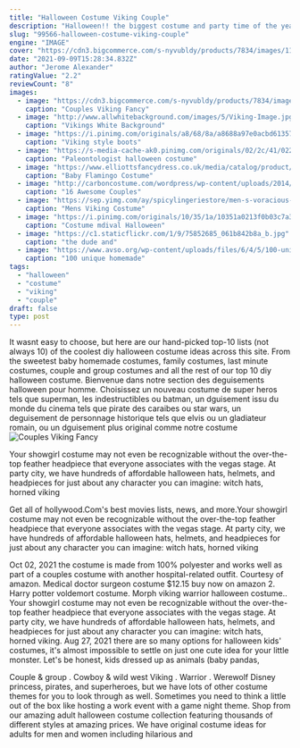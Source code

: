 ```yaml
---
title: "Halloween Costume Viking Couple"
description: "Halloween!! the biggest costume and party time of the year! the imagination can run wild. Whether you would like something scary, ghoulish or horror movie related then this is definitely a range for you! but remember halloween"
slug: "99566-halloween-costume-viking-couple"
engine: "IMAGE"
cover: "https://cdn3.bigcommerce.com/s-nyvubldy/products/7834/images/11746/AC882-883-Couples-Ladies-and-Mens-Viking-Fancy-Dress-Costumes-Outfits__75064.1463741044.1280.1280.jpg?c=2"
date: "2021-09-09T15:28:34.832Z"
author: "Jerome Alexander"
ratingValue: "2.2"
reviewCount: "8"
images:
  - image: "https://cdn3.bigcommerce.com/s-nyvubldy/products/7834/images/11746/AC882-883-Couples-Ladies-and-Mens-Viking-Fancy-Dress-Costumes-Outfits__75064.1463741044.1280.1280.jpg?c=2"
    caption: "Couples Viking Fancy"
  - image: "http://www.allwhitebackground.com/images/5/Viking-Image.jpg"
    caption: "Vikings White Background"
  - image: "https://i.pinimg.com/originals/a8/68/8a/a8688a97e0acbd6135708061a64dd1ea.png"
    caption: "Viking style boots"
  - image: "https://s-media-cache-ak0.pinimg.com/originals/02/2c/41/022c413fd792a16eaa904991feb80bbd.jpg"
    caption: "Paleontologist halloween costume"
  - image: "https://www.elliottsfancydress.co.uk/media/catalog/product/cache/1/image/650x/040ec09b1e35df139433887a97daa66f/8/7/87833-87834-baby-flamingo.jpg"
    caption: "Baby Flamingo Costume"
  - image: "http://carboncostume.com/wordpress/wp-content/uploads/2014/09/vikings.jpg"
    caption: "16 Awesome Couples"
  - image: "https://sep.yimg.com/ay/spicylingeriestore/men-s-voracious-viking-costume-8.png"
    caption: "Mens Viking Costume"
  - image: "https://i.pinimg.com/originals/10/35/1a/10351a0213f0b03c7a3657e6f95f6c6c.jpg"
    caption: "Costume mdival Halloween"
  - image: "https://c1.staticflickr.com/1/9/75852685_061b842b8a_b.jpg"
    caption: "the dude and"
  - image: "https://www.avso.org/wp-content/uploads/files/6/4/5/100-unique-homemade-costumes-great-diy-clothes-12-645.jpg"
    caption: "100 unique homemade"
tags:
  - "halloween"
  - "costume"
  - "viking"
  - "couple"
draft: false
type: post
---
```


It wasnt easy to choose, but here are our hand-picked top-10 lists (not always 10) of the coolest diy halloween costume ideas across this site. From the sweetest baby homemade costumes, family costumes, last minute costumes, couple and group costumes and all the rest of our top 10 diy halloween costume. Bienvenue dans notre section des deguisements halloween pour homme. Choisissez un nouveau costume de super heros tels que superman, les indestructibles ou batman, un dguisement issu du monde du cinema tels que pirate des caraibes ou star wars, un deguisement de personnage historique tels que elvis ou un gladiateur romain, ou un dguisement plus original comme notre costume
![Couples Viking Fancy](https://cdn3.bigcommerce.com/s-nyvubldy/products/7834/images/11746/AC882-883-Couples-Ladies-and-Mens-Viking-Fancy-Dress-Costumes-Outfits__75064.1463741044.1280.1280.jpg?c=2 "Couples Viking Fancy")

Your showgirl costume may not even be recognizable without the over-the-top feather headpiece that everyone associates with the vegas stage. At party city, we have hundreds of affordable halloween hats, helmets, and headpieces for just about any character you can imagine: witch hats, horned viking
<!--inArticleAds-->

<!--galleryOne-->

Get all of hollywood.Com's best movies lists, news, and more.Your showgirl costume may not even be recognizable without the over-the-top feather headpiece that everyone associates with the vegas stage. At party city, we have hundreds of affordable halloween hats, helmets, and headpieces for just about any character you can imagine: witch hats, horned viking
<!--inArticleAds-->

<!--galleryTwo-->

Oct 02, 2021 the costume is made from 100% polyester and works well as part of a couples costume with another hospital-related outfit. Courtesy of amazon. Medical doctor surgeon costume $12.15 buy now on amazon 2. Harry potter voldemort costume.  Morph viking warrior halloween costume.. Your showgirl costume may not even be recognizable without the over-the-top feather headpiece that everyone associates with the vegas stage. At party city, we have hundreds of affordable halloween hats, helmets, and headpieces for just about any character you can imagine: witch hats, horned viking. Aug 27, 2021 there are so many options for halloween kids' costumes, it's almost impossible to settle on just one cute idea for your little monster. Let's be honest, kids dressed up as animals (baby pandas,
<!--galleryThree-->

Couple & group . Cowboy & wild west  Viking . Warrior . Werewolf Disney princess, pirates, and superheroes, but we have lots of other costume themes for you to look through as well. Sometimes you need to think a little out of the box like hosting a work event with a game night theme. Shop from our amazing adult halloween costume collection featuring thousands of different styles at amazing prices. We have original costume ideas for adults for men and women including hilarious and